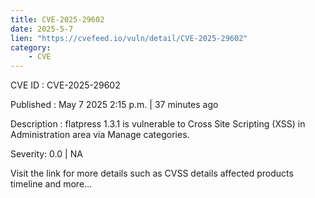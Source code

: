 ```yaml
---
title: CVE-2025-29602
date: 2025-5-7
lien: "https://cvefeed.io/vuln/detail/CVE-2025-29602"
category:
    - CVE
---
```


CVE ID : CVE-2025-29602

Published :  May 7
2025
2:15 p.m. | 37 minutes ago

Description : flatpress 1.3.1 is vulnerable to Cross Site Scripting (XSS) in Administration area via Manage categories.

Severity: 0.0 | NA

Visit the link for more details
such as CVSS details
affected products
timeline
and more...
